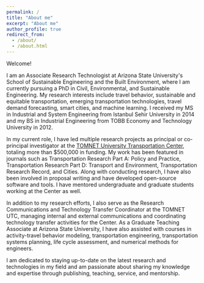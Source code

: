 ```yaml
---
permalink: /
title: "About me"
excerpt: "About me"
author_profile: true
redirect_from: 
  - /about/
  - /about.html
---
```

Welcome!

I am an Associate Research Technologist at Arizona State University's School of Sustainable Engineering and the Built Environment, where I am currently pursuing a PhD in Civil, Environmental, and Sustainable Engineering. My research interests include travel behavior, sustainable and equitable transportation, emerging transportation technologies, travel demand forecasting, smart cities, and machine learning. I received my MS in Industrial and System Engineering from Istanbul Sehir University in 2014 and my BS in Industrial Engineering from TOBB Economy and Technology University in 2012.

In my current role, I have led multiple research projects as principal or co-principal investigator at the [TOMNET University Transportation Center](https://tomnet-utc.engineering.asu.edu/), totaling more than $500,000 in funding. My work has been featured in journals such as Transportation Research Part A: Policy and Practice, Transportation Research Part D: Transport and Environment, Transportation Research Record, and Cities. Along with conducting research, I have also been involved in proposal writing and have developed open-source software and tools. I have mentored undergraduate and graduate students working at the Center as well.

In addition to my research efforts, I also serve as the Research Communications and Technology Transfer Coordinator at the TOMNET UTC, managing internal and external communications and coordinating technology transfer activities for the Center. As a Graduate Teaching Associate at Arizona State University, I have also assisted with courses in activity-travel behavior modeling, transportation engineering, transportation systems planning, life cycle assessment, and numerical methods for engineers. 

I am dedicated to staying up-to-date on the latest research and technologies in my field and am passionate about sharing my knowledge and expertise through publishing, teaching, service, and mentorship.
